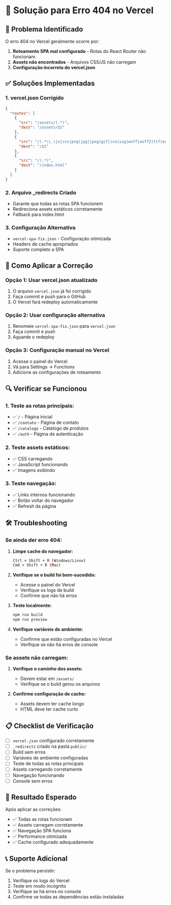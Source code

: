# 🔧 Solução para Erro 404 no Vercel

## 🚨 Problema Identificado

O erro 404 no Vercel geralmente ocorre por:
1. **Roteamento SPA mal configurado** - Rotas do React Router não funcionam
2. **Assets não encontrados** - Arquivos CSS/JS não carregam
3. **Configuração incorreta do vercel.json**

## ✅ Soluções Implementadas

### 1. **vercel.json Corrigido**
```json
{
  "routes": [
    {
      "src": "/assets/(.*)",
      "dest": "/assets/$1"
    },
    {
      "src": "/(.*\\.(js|css|png|jpg|jpeg|gif|ico|svg|woff|woff2|ttf|eot))",
      "dest": "/$1"
    },
    {
      "src": "/(.*)",
      "dest": "/index.html"
    }
  ]
}
```

### 2. **Arquivo _redirects Criado**
- Garante que todas as rotas SPA funcionem
- Redireciona assets estáticos corretamente
- Fallback para index.html

### 3. **Configuração Alternativa**
- `vercel-spa-fix.json` - Configuração otimizada
- Headers de cache apropriados
- Suporte completo a SPA

## 🚀 Como Aplicar a Correção

### Opção 1: Usar vercel.json atualizado
1. O arquivo `vercel.json` já foi corrigido
2. Faça commit e push para o GitHub
3. O Vercel fará redeploy automaticamente

### Opção 2: Usar configuração alternativa
1. Renomeie `vercel-spa-fix.json` para `vercel.json`
2. Faça commit e push
3. Aguarde o redeploy

### Opção 3: Configuração manual no Vercel
1. Acesse o painel do Vercel
2. Vá para Settings → Functions
3. Adicione as configurações de roteamento

## 🔍 Verificar se Funcionou

### 1. Teste as rotas principais:
- ✅ `/` - Página inicial
- ✅ `/contato` - Página de contato
- ✅ `/catalogo` - Catálogo de produtos
- ✅ `/auth` - Página de autenticação

### 2. Teste assets estáticos:
- ✅ CSS carregando
- ✅ JavaScript funcionando
- ✅ Imagens exibindo

### 3. Teste navegação:
- ✅ Links internos funcionando
- ✅ Botão voltar do navegador
- ✅ Refresh da página

## 🛠️ Troubleshooting

### Se ainda der erro 404:

1. **Limpe cache do navegador:**
   ```bash
   Ctrl + Shift + R (Windows/Linux)
   Cmd + Shift + R (Mac)
   ```

2. **Verifique se o build foi bem-sucedido:**
   - Acesse o painel do Vercel
   - Verifique os logs de build
   - Confirme que não há erros

3. **Teste localmente:**
   ```bash
   npm run build
   npm run preview
   ```

4. **Verifique variáveis de ambiente:**
   - Confirme que estão configuradas no Vercel
   - Verifique se não há erros de console

### Se assets não carregam:

1. **Verifique o caminho dos assets:**
   - Devem estar em `/assets/`
   - Verifique se o build gerou os arquivos

2. **Confirme configuração de cache:**
   - Assets devem ter cache longo
   - HTML deve ter cache curto

## 📋 Checklist de Verificação

- [ ] `vercel.json` configurado corretamente
- [ ] `_redirects` criado na pasta `public/`
- [ ] Build sem erros
- [ ] Variáveis de ambiente configuradas
- [ ] Teste de todas as rotas principais
- [ ] Assets carregando corretamente
- [ ] Navegação funcionando
- [ ] Console sem erros

## 🎯 Resultado Esperado

Após aplicar as correções:
- ✅ Todas as rotas funcionam
- ✅ Assets carregam corretamente
- ✅ Navegação SPA funciona
- ✅ Performance otimizada
- ✅ Cache configurado adequadamente

## 📞 Suporte Adicional

Se o problema persistir:
1. Verifique os logs do Vercel
2. Teste em modo incógnito
3. Verifique se há erros no console
4. Confirme se todas as dependências estão instaladas
